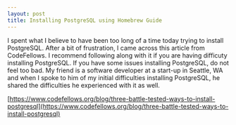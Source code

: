 ```yaml
---
layout: post
title: Installing PostgreSQL using Homebrew Guide
---
```


I spent what I believe to have been too long of a time today trying to install PostgreSQL. After a bit of frustration, 
I came across this article from CodeFellows. I recommend following along with it if you are having difficuty installing
PostgreSQL. If you have some issues installing PostgreSQL, do not feel too bad. My friend is a software developer at a start-up in Seattle, WA and when I spoke to him of my initial difficulties installing PostgreSQL, he shared the difficulties he experienced with it as well. 

[https://www.codefellows.org/blog/three-battle-tested-ways-to-install-postgresql](https://www.codefellows.org/blog/three-battle-tested-ways-to-install-postgresql)
